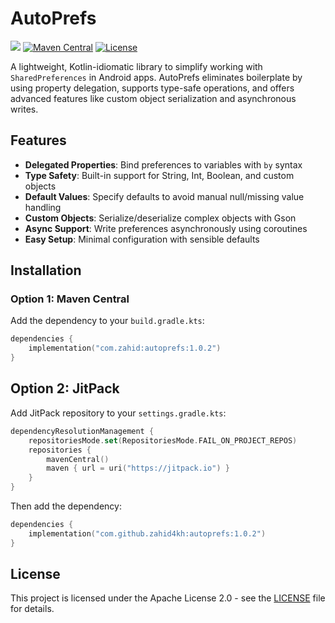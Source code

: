 # AutoPrefs

[![](https://jitpack.io/v/zahid4kh/autoprefs.svg)](https://jitpack.io/#zahid4kh/autoprefs)
[![Maven Central](https://img.shields.io/maven-central/v/io.github.zahid4kh/autoprefs)](https://central.sonatype.org/artifact/com.zahid/autoprefs)
[![License](https://img.shields.io/badge/License-Apache_2.0-blue.svg)](https://opensource.org/licenses/Apache-2.0)

A lightweight, Kotlin-idiomatic library to simplify working with `SharedPreferences` in Android apps. AutoPrefs eliminates boilerplate by using property delegation, supports type-safe operations, and offers advanced features like custom object serialization and asynchronous writes.

## Features

- **Delegated Properties**: Bind preferences to variables with `by` syntax
- **Type Safety**: Built-in support for String, Int, Boolean, and custom objects
- **Default Values**: Specify defaults to avoid manual null/missing value handling
- **Custom Objects**: Serialize/deserialize complex objects with Gson
- **Async Support**: Write preferences asynchronously using coroutines
- **Easy Setup**: Minimal configuration with sensible defaults

## Installation

### Option 1: Maven Central

Add the dependency to your `build.gradle.kts`:

```kotlin
dependencies {
    implementation("com.zahid:autoprefs:1.0.2")
}
```

## Option 2: JitPack

Add JitPack repository to your `settings.gradle.kts`:

```kotlin
dependencyResolutionManagement {
    repositoriesMode.set(RepositoriesMode.FAIL_ON_PROJECT_REPOS)
    repositories {
        mavenCentral()
        maven { url = uri("https://jitpack.io") }
    }
}
```

Then add the dependency:

```kotlin
dependencies {
    implementation("com.github.zahid4kh:autoprefs:1.0.2")
}
```

## License

This project is licensed under the Apache License 2.0 - see the [LICENSE](LICENSE) file for details.